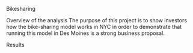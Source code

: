 Bikesharing

Overview of the analysis
The purpose of this project is to show investors how the bike-sharing model works in NYC in order to demonstrate that running this model in Des Moines is a strong business proposal.

Results

